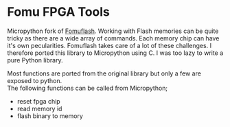# Fomu FPGA Tools

Micropython fork of [Fomuflash](https://github.com/im-tomu/fomu-flash).  Working with Flash memories can be quite tricky as there are a 
wide array of commands. Each memory chip can have it's own pecularities.
Fomuflash takes care of a lot of these challenges.
I therefore ported this library to Micropython using C. I was too lazy to write a pure Python library.

Most functions are ported from the original library but only a few are exposed to python.  
The following functions can be called from Micropython;  
* reset fpga chip
* read memory id
* flash binary to memory
